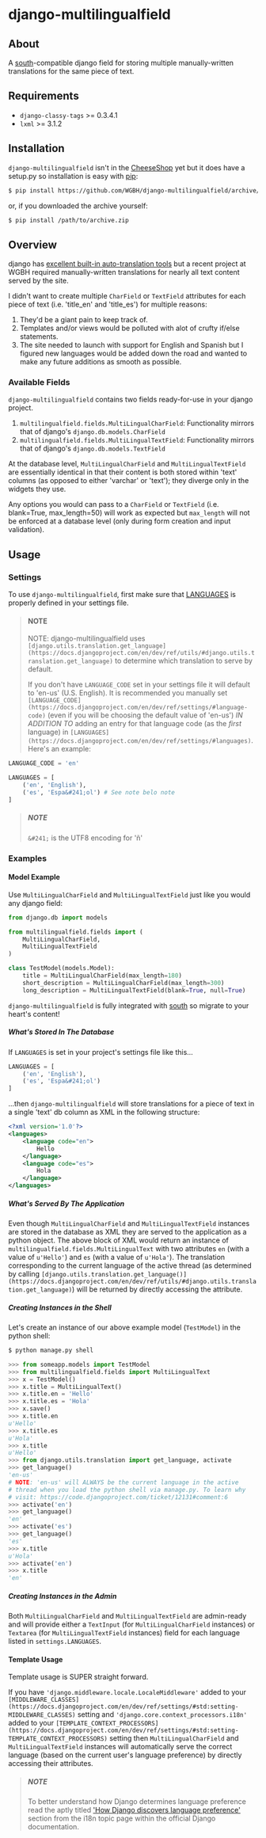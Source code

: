 # django-multilingualfield #

## About ##

A [south](http://south.aeracode.org/)-compatible django field for storing multiple manually-written translations for the same piece of text.

## Requirements ##

* `django-classy-tags` >= 0.3.4.1
* `lxml` >= 3.1.2

## Installation ##

`django-multilingualfield` isn't in the [CheeseShop](https://pypi.python.org/pypi) yet but it does have a setup.py so installation is easy with [pip](https://pypi.python.org/pypi/pip):

```bash
$ pip install https://github.com/WGBH/django-multilingualfield/archive/master.zip
```

or, if you downloaded the archive yourself:

```bash
$ pip install /path/to/archive.zip
```

## Overview ##

django has [excellent built-in auto-translation tools](https://docs.djangoproject.com/en/dev/topics/i18n/translation/) but a recent project at WGBH required manually-written translations for nearly all text content served by the site.

I didn't want to create multiple `CharField` or `TextField` attributes for each piece of text (i.e. 'title_en' and 'title_es') for multiple reasons:

1. They'd be a giant pain to keep track of.
2. Templates and/or views would be polluted with alot of crufty if/else statements.
3. The site needed to launch with support for English and Spanish but I figured new languages would be added down the road and wanted to make any future additions as smooth as possible.

### Available Fields ###

`django-multilingualfield` contains two fields ready-for-use in your django project.

1. `multilingualfield.fields.MultiLingualCharField`: Functionality mirrors that of django's `django.db.models.CharField`
2. `multilingualfield.fields.MultiLingualTextField`: Functionality mirrors that of django's `django.db.models.TextField`

At the database level, `MultiLingualCharField` and `MultiLingualTextField` are essentially identical in that their content is both stored within 'text' columns (as opposed to either 'varchar' or 'text'); they diverge only in the widgets they use.

Any options you would can pass to a `CharField` or `TextField` (i.e. blank=True, max_length=50) will work as expected but `max_length` will not be enforced at a database level (only during form creation and input validation).

## Usage ##

### Settings ###

To use `django-multilingualfield`, first make sure that [LANGUAGES](https://docs.djangoproject.com/en/dev/ref/settings/#languages) is properly defined in your settings file.

> #### NOTE ####
> NOTE: django-multilingualfield uses `[django.utils.translation.get_language](https://docs.djangoproject.com/en/dev/ref/utils/#django.utils.translation.get_language)` to determine which translation to serve by default.
> 
> If you don't have `LANGUAGE_CODE` set in your settings file it will default to 'en-us' (U.S. English). It is recommended you manually set `[LANGUAGE_CODE](https://docs.djangoproject.com/en/dev/ref/settings/#language-code)` (even if you will be choosing the default value of 'en-us') *IN ADDITION TO* adding an entry for that language code (as the _first_ language) in `[LANGUAGES](https://docs.djangoproject.com/en/dev/ref/settings/#languages)`. Here's an example:

```python
LANGUAGE_CODE = 'en'

LANGUAGES = [
    ('en', 'English'),
    ('es', 'Espa&#241;ol') # See note belo note
]
```
 > ##### NOTE #####
 > `&#241;` is the UTF8 encoding for 'ñ'

### Examples ###

#### Model Example ####

Use `MultiLingualCharField` and `MultiLingualTextField` just like you would any django field:

```python
from django.db import models

from multilingualfield.fields import (
    MultiLingualCharField,
    MultiLingualTextField
)

class TestModel(models.Model):
    title = MultiLingualCharField(max_length=180)
    short_description = MultiLingualCharField(max_length=300)
    long_description = MultiLingualTextField(blank=True, null=True)
```

`django-multilingualfield` is fully integrated with [south](http://south.aeracode.org/) so migrate to your heart's content!

##### What's Stored In The Database #####

If `LANGUAGES` is set in your project's settings file like this...

```python
LANGUAGES = [
    ('en', 'English'),
    ('es', 'Espa&#241;ol')
]
```

...then `django-multilingualfield` will store translations for a piece of text in a single 'text' db column as XML in the following structure:

```xml
<?xml version='1.0'?>
<languages>
    <language code="en">
        Hello
    </language>
    <language code="es">
        Hola
    </language>
</languages>
```
##### What's Served By The Application #####

Even though `MultiLingualCharField` and `MultiLingualTextField` instances are stored in the database as XML they are served to the application as a python object. The above block of XML would return an instance of `multilingualfield.fields.MultiLingualText` with two attributes `en` (with a value of `u'Hello'`) and `es` (with a value of `u'Hola'`). The translation corresponding to the current language of the active thread (as determined by calling `[django.utils.translation.get_language()](https://docs.djangoproject.com/en/dev/ref/utils/#django.utils.translation.get_language)`) will be returned by directly accessing the attribute.

##### Creating Instances in the Shell #####

Let's create an instance of our above example model (`TestModel`) in the python shell:

```bash
$ python manage.py shell
```

```python
>>> from someapp.models import TestModel
>>> from multilingualfield.fields import MultiLingualText
>>> x = TestModel()
>>> x.title = MultiLingualText()
>>> x.title.en = 'Hello'
>>> x.title.es = 'Hola'
>>> x.save()
>>> x.title.en
u'Hello'
>>> x.title.es
u'Hola'
>>> x.title
u'Hello'
>>> from django.utils.translation import get_language, activate
>>> get_language()
'en-us'
# NOTE: 'en-us' will ALWAYS be the current language in the active
# thread when you load the python shell via manage.py. To learn why
# visit: https://code.djangoproject.com/ticket/12131#comment:6
>>> activate('en')
>>> get_language()
'en'
>>> activate('es')
>>> get_language()
'es'
>>> x.title
u'Hola'
>>> activate('en')
>>> x.title
'en'
```

##### Creating Instances in the Admin #####

Both `MultiLingualCharField` and `MultiLingualTextField` are admin-ready and will provide either a `TextInput` (for `MultiLingualCharField` instances) or `Textarea` (for `MultiLingualTextField` instances) field for each language listed in `settings.LANGUAGES`.

#### Template Usage ####

Template usage is SUPER straight forward.

If you have `'django.middleware.locale.LocaleMiddleware'` added to your `[MIDDLEWARE_CLASSES](https://docs.djangoproject.com/en/dev/ref/settings/#std:setting-MIDDLEWARE_CLASSES)` setting and `'django.core.context_processors.i18n'` added to your `[TEMPLATE_CONTEXT_PROCESSORS](https://docs.djangoproject.com/en/dev/ref/settings/#std:setting-TEMPLATE_CONTEXT_PROCESSORS)` setting then `MultiLingualCharField` and `MultiLingualTextField` instances will automatically serve the correct language (based on the current user's language preference) by directly accessing their attributes.

> ##### NOTE #####
> To better understand how Django determines language preference read the aptly titled ['How Django discovers language preference'](https://docs.djangoproject.com/en/dev/topics/i18n/translation/#how-django-discovers-language-preference) section from the i18n topic page within the official Django documentation.
